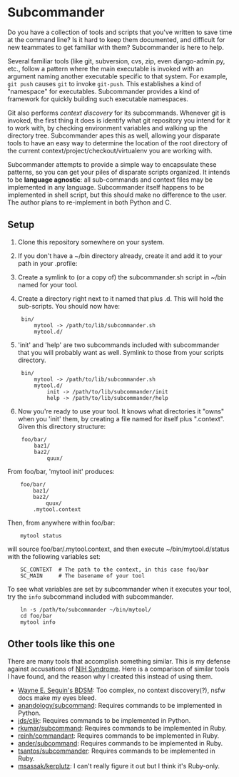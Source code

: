 # Subcommander

Do you have a collection of tools and scripts that you've written to save time
at the command line? Is it hard to keep them documented, and difficult for new
teammates to get familiar with them? Subcommander is here to help.

Several familiar tools (like git, subversion, cvs, zip, even django-admin.py,
etc., follow a pattern where the main executable is invoked with an argument
naming another executable specific to that system. For example, `git push`
causes `git` to invoke `git-push`. This establishes a kind of "namespace" for
executables. Subcommander provides a kind of framework for quickly building
such executable namespaces.

Git also performs *context discovery* for its subcommands. Whenever git is
invoked, the first thing it does is identify what git repository you intend for
it to work with, by checking environment variables and walking up the directory
tree. Subcommander apes this as well, allowing your disparate tools to have an
easy way to determine the location of the root directory of the current
context/project/checkout/virtualenv you are working with.

Subcommander attempts to provide a simple way to encapsulate these patterns, so
you can get your piles of disparate scripts organized. It intends to be
**language agnostic**: all sub-commands and context files may be implemented in
any language. Subcommander itself happens to be implemented in shell script,
but this should make no difference to the user. The author plans to
re-implement in both Python and C.

## Setup

1. Clone this repository somewhere on your system.

2. If you don't have a ~/bin directory already, create it and add it to your
   path in your .profile:

3. Create a symlink to (or a copy of) the subcommander.sh script in ~/bin named
   for your tool.

4. Create a directory right next to it named that plus .d. This will hold the
   sub-scripts. You should now have:

		bin/
			mytool -> /path/to/lib/subcommander.sh
			mytool.d/

4. 'init' and 'help' are two subcommands included with subcommander that you
will probably want as well. Symlink to those from your scripts directory.

		bin/
			mytool -> /path/to/lib/subcommander.sh
			mytool.d/
				init -> /path/to/lib/subcommander/init
				help -> /path/to/lib/subcommander/help

5. Now you're ready to use your tool. It knows what directories it "owns" when
   you 'init' them, by creating a file named for itself plus ".context". Given
   this directory structure:

		foo/bar/
			baz1/
			baz2/
				quux/

From foo/bar, 'mytool init' produces:

		foo/bar/
			baz1/
			baz2/
				quux/
			.mytool.context

Then, from anywhere within foo/bar:

		mytool status

will source foo/bar/.mytool.context, and then execute ~/bin/mytool.d/status
with the following variables set:

		SC_CONTEXT  # The path to the context, in this case foo/bar
		SC_MAIN		# The basename of your tool

To see what variables are set by subcommander when it executes your tool, try
the `info` subcommand included with subcommander.

		ln -s /path/to/subcommander ~/bin/mytool/
		cd foo/bar
		mytool info

## Other tools like this one

There are many tools that accomplish something similar. This is my defense
against accusations of [NIH Syndrome][]. Here is a comparison of similar tools I
have found, and the reason why I created this instead of using them.

* [Wayne E. Seguin's BDSM](https://bdsm.beginrescueend.com/): Too complex, no context discovery(?), nsfw docs make my eyes bleed.
* [anandology/subcommand](https://github.com/anandology/subcommand): Requires commands to be implemented in Python.
* [jds/clik](https://github.com/jds/clik): Requires commands to be implemented in Python.
* [rkumar/subcommand](https://github.com/rkumar/subcommand): Requires commands to be implemented in Ruby.
* [reinh/commandant](https://github.com/reinh/commandant): Requires commands to be implemented in Ruby.
* [ander/subcommand](https://github.com/ander/subcommand): Requires commands to be implemented in Ruby.
* [tsantos/subcommander](https://github.com/tsantos/subcommander): Requires commands to be implemented in Ruby.
* [msassak/kerplutz](https://github.com/msassak/kerplutz): I can't really figure it out but I think it's Ruby-only.

[NIH Syndrome]: http://en.wikipedia.org/wiki/Not_Invented_Here
